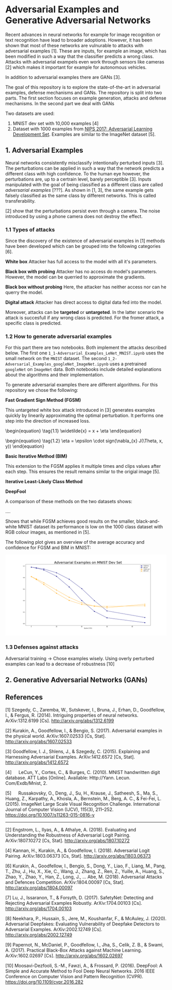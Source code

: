 # Adversarial Examples and Generative Adversarial Networks
Recent advances in neural networks for example for image recognition or text recognition have lead to broader adoptions. However, it has been shown that most of these networks are vulnurable to attacks with adversarial examples [1]. These are inputs, for example an image, which has been modified in such a way that the classifier predicts a wrong class. Attacks with adversarial exampels even work through sensors like cameras [2] which makes it important for example for autonomous vehicles.

In addition to adversarial examples there are GANs [3].

The goal of this repository is to explore the state-of-the-art in adversarial examples, defense mechanisms and GANs. The repository is split into two parts. The first section focuses on example generation, attacks and defense mechanisms. In the second part we deal with GANs


Two datasets are used:

1. MNIST dev set with 10,000 examples [4]
2. Dataset with 1000 examples from [NIPS 2017: Adversarial Learning Development Set](https://www.kaggle.com/google-brain/nips-2017-adversarial-learning-development-set#categories.csv). Examples are similar to the ImageNet dataset [5].


## 1. Adversarial Examples
Neural networks consistently misclassify intentionally perturbed inputs [3]. The perturbations can be applied in such a way that the network predicts a different class with high confidence. To the human eye however, the perturbations are, up to a certrain level, barely perceptible [3]. Inputs manipulated with the goal of being classified as a different class are called *adversarial examples* [???]. As shown in [1, 3], the same example gets falsely classified as the same class by different networks. This is called transferability.

[2] show that the perturbations persist even through a camera. The noise introduced by using a phone camera does not destroy the effect.

### 1.1 Types of attacks
Since the discovery of the existence of adversarial examples in [1] methods have been developed which can be grouped into the following categories [6].

**White box**
Attacker has full access to the model with all it's parameters.

**Black box with probing**
Attacker has no access do model's parameters. However, the model can be querried to approximate the gradients.

**Black box without probing**
Here, the attacker has neither access nor can he querry the model.

**Digital attack**
Attacker has direct access to digital data fed into the model.

Moreover, attacks can be **targeted** or **untargeted**. In the latter scenario the attack is succesfull if any wrong class is predicted. For the fromer attack, a specific class is predicted.



### 1.2 How to generate adversarial examples
For this part there are two notebooks. Both implement the attacks described below. The first one `1_1-Adversarial_Examples_LeNet_MNIST.ipynb` uses the small network on the `MNIST` dataset. The second `1_2-Adversarial_Examples_googleNet_ImageNet.ipynb` uses a pretrained `googleNet` on `ImageNet` data. Both notebooks include detailed explanations about the algorithms and their implementation.


To generate adversarial examples there are different algorithms. For this repository we chose the following:

**Fast Gradient Sign Method (FGSM)**

This untargeted white box attack introduced in [3] generates examples quickly by linearily approximating the optimal perturbation. It performs one step into the direction of increased loss.

\begin{equation}
\tag{1.1}
\widetilde{x} = x + \eta
\end{equation}

\begin{equation}
\tag{1.2}
\eta = \epsilon \cdot sign(\nabla_{x} J(\Theta, x, y))
\end{equation}



**Basic Iterative Method (BIM)** 

This extension to the FGSM applies it multiple times and clips values after each step. This ensures the result remains similar to the origial image [5].



**Iterative Least-Likely Class Method**



**DeepFool**


A comparison of these methods on the two datasets shows:

....

Shows that while FGSM achieves good results on the smaller, black-and-white MNIST dataset its performance is low on the 1000 class dataset with RGB colour images, as mentioned in [5].


The following plot gives an overview of the average accuracy and confidence for FGSM and BIM in MNIST:

 ![Average accuracy amd confidene on MNIST](/plots/LeNet_MNIST/Adversarial_Examples_MNIST_all.png "Title")



### 1.3 Defenses against attacks

Adversarial training -> Chose examples wisely. Using overly perturbed examples can lead to a decrease of robustness [10]



## 2. Generative Adversarial Networks (GANs)






## References

[1]  Szegedy, C., Zaremba, W., Sutskever, I., Bruna, J., Erhan, D., Goodfellow, I., & Fergus, R. (2014). Intriguing properties of neural networks. ArXiv:1312.6199 [Cs]. http://arxiv.org/abs/1312.6199

[2] Kurakin, A., Goodfellow, I., & Bengio, S. (2017). Adversarial examples in the physical world. ArXiv:1607.02533 [Cs, Stat]. http://arxiv.org/abs/1607.02533

[3] Goodfellow, I. J., Shlens, J., & Szegedy, C. (2015). Explaining and Harnessing Adversarial Examples. ArXiv:1412.6572 [Cs, Stat]. http://arxiv.org/abs/1412.6572

[4] &emsp; LeCun, Y., Cortes, C., & Burges, C. (2010). MNIST handwritten digit database. ATT Labs [Online]. Available: Http://Yann. Lecun. Com/Exdb/Mnist, 2.

[5] &emsp; Russakovsky, O., Deng, J., Su, H., Krause, J., Satheesh, S., Ma, S., Huang, Z., Karpathy, A., Khosla, A., Bernstein, M., Berg, A. C., & Fei-Fei, L. (2015). ImageNet Large Scale Visual Recognition Challenge. International Journal of Computer Vision (IJCV), 115(3), 211–252. https://doi.org/10.1007/s11263-015-0816-y

---------------

[2] Engstrom, L., Ilyas, A., & Athalye, A. (2018). Evaluating and Understanding the Robustness of Adversarial Logit Pairing. ArXiv:1807.10272 [Cs, Stat]. http://arxiv.org/abs/1807.10272


[4] Kannan, H., Kurakin, A., & Goodfellow, I. (2018). Adversarial Logit Pairing. ArXiv:1803.06373 [Cs, Stat]. http://arxiv.org/abs/1803.06373




[6] Kurakin, A., Goodfellow, I., Bengio, S., Dong, Y., Liao, F., Liang, M., Pang, T., Zhu, J., Hu, X., Xie, C., Wang, J., Zhang, Z., Ren, Z., Yuille, A., Huang, S., Zhao, Y., Zhao, Y., Han, Z., Long, J., … Abe, M. (2018). Adversarial Attacks and Defences Competition. ArXiv:1804.00097 [Cs, Stat]. http://arxiv.org/abs/1804.00097

[7] Lu, J., Issaranon, T., & Forsyth, D. (2017). SafetyNet: Detecting and Rejecting Adversarial Examples Robustly. ArXiv:1704.00103 [Cs]. http://arxiv.org/abs/1704.00103

[8] Neekhara, P., Hussain, S., Jere, M., Koushanfar, F., & McAuley, J. (2020). Adversarial Deepfakes: Evaluating Vulnerability of Deepfake Detectors to Adversarial Examples. ArXiv:2002.12749 [Cs]. http://arxiv.org/abs/2002.12749

[9] Papernot, N., McDaniel, P., Goodfellow, I., Jha, S., Celik, Z. B., & Swami, A. (2017). Practical Black-Box Attacks against Machine Learning. ArXiv:1602.02697 [Cs]. http://arxiv.org/abs/1602.02697

[10] Moosavi-Dezfooli, S.-M., Fawzi, A., & Frossard, P. (2016). DeepFool: A Simple and Accurate Method to Fool Deep Neural Networks. 2016 IEEE Conference on Computer Vision and Pattern Recognition (CVPR). https://doi.org/10.1109/cvpr.2016.282


